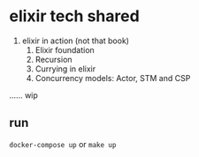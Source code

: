 # elixir tech shared

1. elixir in action (not that book)
   1. Elixir foundation
   1. Recursion
   1. Currying in elixir
   1. Concurrency models: Actor, STM and CSP

......
wip

## run

`docker-compose up` or `make up`

